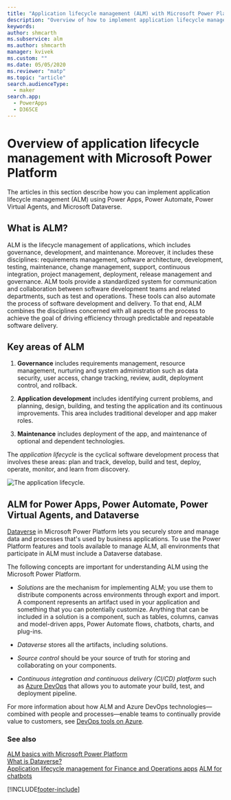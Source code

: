 ```yaml
---
title: "Application lifecycle management (ALM) with Microsoft Power Platform"
description: "Overview of how to implement application lifecycle management (ALM) using Power Apps, Power Automate, Power Virtual Agents, and Microsoft Dataverse."
keywords: 
author: shmcarth
ms.subservice: alm
ms.author: shmcarth
manager: kvivek
ms.custom: ""
ms.date: 05/05/2020
ms.reviewer: "matp"
ms.topic: "article"
search.audienceType: 
  - maker
search.app: 
  - PowerApps
  - D365CE
---
```


# Overview of application lifecycle management with Microsoft Power Platform
The articles in this section describe how you can implement application lifecycle management (ALM) using Power Apps, Power Automate, Power Virtual Agents, and Microsoft Dataverse. 

## What is ALM? 
ALM is the lifecycle management of applications, which includes governance, development, and maintenance. Moreover, it includes these disciplines: requirements management, software architecture, development, testing, maintenance, change management, support, continuous integration, project management, deployment, release management and governance. ALM tools provide a
standardized system for communication and collaboration between software
development teams and related departments, such as test and operations. These
tools can also automate the process of software development and delivery. To
that end, ALM combines the disciplines concerned with all aspects of the process
to achieve the goal of driving efficiency through predictable and repeatable
software delivery.

## Key areas of ALM
1.  **Governance**  includes requirements management, resource management, nurturing and system administration such as data
    security, user access, change tracking, review, audit, deployment control, and rollback.

2.  **Application development**  includes identifying current problems, and
    planning, design, building, and testing the application and its continuous improvements. This area includes
    traditional developer and app maker roles.

3.  **Maintenance** includes deployment of the app, and maintenance of optional and
    dependent technologies.

The *application lifecycle* is the cyclical software development process that involves these areas: plan and track, develop, build and test, deploy, operate, monitor, and learn from discovery.

![The application lifecycle.](media/application-lifecycle.png "The application lifecycle") 

## ALM for Power Apps, Power Automate, Power Virtual Agents, and Dataverse

[Dataverse](/powerapps/maker/data-platform/data-platform-intro) in Microsoft Power Platform lets you securely store and manage data and processes that's used by business applications. To use the Power Platform features and tools available to manage ALM, all environments that participate in ALM must include a Dataverse database.

The following concepts are important for understanding ALM using the Microsoft Power Platform.

-   *Solutions* are the mechanism for implementing ALM; you use them to distribute components across environments through export and import. A component represents an artifact used in your application and something that you can potentially customize. Anything that can be included in a solution is a component, such as tables, columns, canvas and model-driven apps, Power Automate flows, chatbots, charts, and plug-ins.

-   *Dataverse* stores all the artifacts, including solutions.

-   *Source control* should be your source of truth for storing and collaborating on your components.

-   *Continuous integration and continuous delivery (CI/CD) platform* such as [Azure DevOps](/azure/devops/user-guide/what-is-azure-devops) that allows you to automate your build, test, and deployment pipeline.

For more information about how ALM and Azure DevOps technologies&mdash;combined with people and processes&mdash;enable teams to continually provide value to customers, see [DevOps tools on Azure](https://azure.microsoft.com/solutions/devops/).

### See also
[ALM basics with Microsoft Power Platform](basics-alm.md)<br/>
[What is Dataverse?](/powerapps/maker/data-platform/data-platform-intro) <br/>
[Application lifecycle management for Finance and Operations apps](/training/modules/application-lifecycle-finance-operations/)
[ALM for chatbots](/power-virtual-agents/authoring-export-import-bots)


[!INCLUDE[footer-include](../includes/footer-banner.md)]
